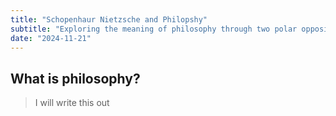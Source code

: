 ```yaml
---
title: "Schopenhaur Nietzsche and Philopshy"
subtitle: "Exploring the meaning of philosophy through two polar opposites of the field. One who dwells and one who overcomes "
date: "2024-11-21"
---
```


## What is philosophy?

> I will write this out
